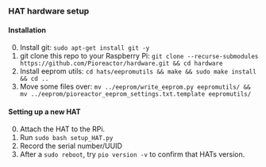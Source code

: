 ### HAT hardware setup

#### Installation

0. Install git: `sudo apt-get install git -y`
1. git clone this repo to your Raspberry Pi: `git clone --recurse-submodules https://github.com/Pioreactor/hardware.git && cd hardware`
2. Install eeprom utils: `cd hats/eepromutils && make && sudo make install && cd ..`
3. Move some files over: `mv ../eeprom/write_eeprom.py eepromutils/ && mv ../eeprom/pioreactor_eeprom_settings.txt.template eepromutils/`


#### Setting up a new HAT

0. Attach the HAT to the RPi.
1. Run `sudo bash setup_HAT.py`
2. Record the serial number/UUID
2. After a `sudo reboot`, try  `pio version -v` to confirm that HATs version.
